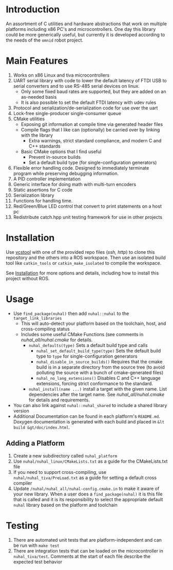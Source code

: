 Introduction
============

An assortment of C utilities and hardware abstractions that work on
multiple platforms including x86 PC\'s and microcontrollers. One day
this library could be more generically useful, but currently it is
developed according to the needs of the `omnid` robot project.

Main Features
=============

1.  Works on x86 Linux and tiva microcontrollers
2.  UART serial library with code to lower the default latency of FTDI
    USB to serial converters and to use RS-485 serial devices on linux.
    -   Only some fixed baud rates are supported, but they are added on
        an as-needed basis
    -   It is also possible to set the default FTDI latency with udev
        rules
3.  Protocol and serialization/de-serialization code for use over the
    uart
4.  Lock-free single-producer single-consumer queue
5.  CMake utilities
    -   Exposing git information at compile time via generated header
        files
    -   Compile flags that I like can (optionally) be carried over by
        linking with the library
        -   Extra warnings, strict standard compliance, and modern C and
            C++ standards
    -   Basic CMake options that I find useful
        -   Prevent in-source builds
        -   Set a default build type (for single-configuration
            generators)
6.  Flexible error handling code. Designed to immediately terminate
    program while preserving debugging information.
7.  A PID controller implementation
8.  Generic interface for doing math with multi-turn encoders
9.  Static assertions for C code
10. Serialization library
11. Functions for handling time.
12. Red/Green/Blue LED control that convert to print statements on a
    host pc
13. Redistribute catch.hpp unit testing framework for use in other
    projects

Installation
============

Use [vcstool](https://github.com/dirk-thomas/vcstool) with one of the
provided repo files (*ssh*, *http*) to clone this repository and the
others into a ROS workspace. Then use an isolated build tool like
`catkin_tools` or `catkin_make_isolated` to compile the workspace.

See
[Installation](https://github.com/omnid/omnid_docs/blob/master/Installation.md)
for more options and details, including how to install this project
without ROS.

Usage
=====

-   Use `find_package(nuhal)` then add `nuhal::nuhal` to the
    `target_link_libraries`
    -   This will auto-detect your platform based on the toolchain,
        host, and cross-compiling status
    -   Includes some useful CMake Functions (see comments in
        *nuhal_all/nuhal.cmake* for details.
        -   `nuhal_defaults(type)` Sets a default build type and calls
            -   `nuhal_set_default_build_type(type)` Sets the default
                build type to `type` for single-configuration generators
            -   `nuhal_disable_in_source_builds()` Requires that the
                cmake build is in a separate directory from the source
                tree (to avoid polluting the source with a bunch of
                cmake-generated files)
            -   `nuhal_no_lang_extensions()` Disables C and C++ language
                extensions, forcing strict conformance to the standard.
        -   `nuhal_install(name ...)` install a target with the given
            name. List dependencies after the target name. See
            *nuhal_all/nuhal.cmake* for details and requirements.
- You can also link against `nuhal::nuhal_shared` to include a shared library version           
- Additional Documentation can be found in each platform's `README.md`. Doxygen documentation is generated with each build
  and placed in `&lt build &gt/doc/index.html`.

Adding a Platform
-----------------

1.  Create a new subdirectory called `nuhal_platform`
2.  Use `nuhal/nuhal_linux/CMakeLists.txt` as a guide for the
    CMakeLists.txt file
3.  If you need to support cross-compiling, use
    `nuhal/nuhal_tiva/PreLoad.txt` as a guide for setting a default
    cross compiler
4.  Update `/nuhal/nuhal_all/nuhal-config.cmake.in` to make it aware of
    your new library. When a user does a `find_package(nuhal)` it is
    this file that is called and it is its responsibility to select the
    appropriate default `nuhal` library based on the platform and
    toolchain

Testing
=======
1. There are automated unit tests that are platform-independent and can be run with `make test`
2. There are integration tests that can be loaded on the microcontroller in `nuhal_tiva/test`. Comments
   at the start of each file describe the expected test behavior